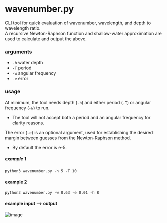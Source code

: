 # wavenumber.py
CLI tool for quick evaluation of wavenumber, wavelength, and depth to wavelength ratio.  
A recursive Newton-Raphson function and shallow-water approximation are used to calculate and output the above.

### arguments
- `-h` water depth
- `-T` period
- `-w` angular frequency
- `-e` error
### usage
At minimum, the tool needs depth (`-h`) and either period (`-T`) or angular frequency (`-w`) to run.
- The tool will not accept both a period and an angular frequency for clarity reasons.

The error (`-e`) is an optional argument, used for establishing the desired margin between guesses from the Newton-Raphson method. 
- By default the error is e-5.

##### example 1
`python3 wavenumber.py -h 5 -T 10`

#### example 2
`python3 wavenumber.py -w 0.63 -e 0.01 -h 8 `

#### example input --> output
![image](https://user-images.githubusercontent.com/86270509/185179803-08cee2b4-d678-4743-a996-fe0abbcf1d61.png)

